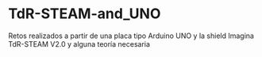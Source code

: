 # TdR-STEAM-and_UNO
Retos realizados a partir de una placa tipo Arduino UNO y la shield Imagina TdR-STEAM V2.0 y alguna teoría necesaria
